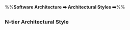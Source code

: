 <link rel="stylesheet" href="{{baseUrl}}/css/textbook.css">

<div class="website-content">

%%**Software Architecture :arrow_right: Architectural Styles :arrow_right:**%%

### N-tier Architectural Style

<div id="main">

<include src="./whatItIs/topicPanel.md" />

</div>
</div>
